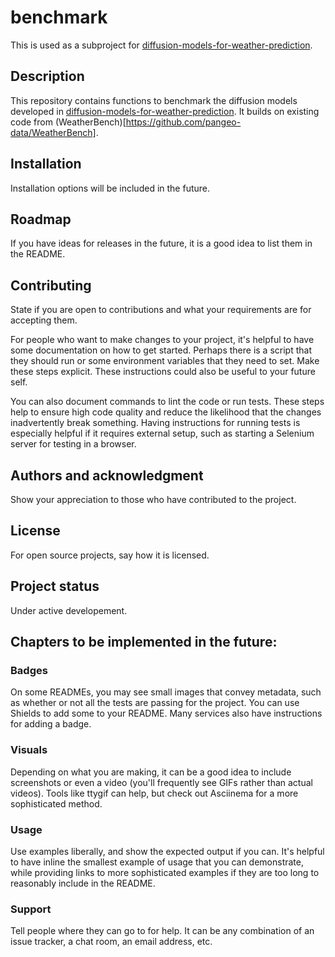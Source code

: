 # benchmark

This is used as a subproject for [diffusion-models-for-weather-prediction](https://github.com/ECMWFCode4Earth/diffusion-models-for-weather-prediction).

## Description
This repository contains functions to benchmark the diffusion models developed in [diffusion-models-for-weather-prediction](https://github.com/ECMWFCode4Earth/diffusion-models-for-weather-prediction). It builds on existing code from (WeatherBench)[https://github.com/pangeo-data/WeatherBench].


## Installation
Installation options will be included in the future.



## Roadmap
If you have ideas for releases in the future, it is a good idea to list them in the README.

## Contributing
State if you are open to contributions and what your requirements are for accepting them.

For people who want to make changes to your project, it's helpful to have some documentation on how to get started. Perhaps there is a script that they should run or some environment variables that they need to set. Make these steps explicit. These instructions could also be useful to your future self.

You can also document commands to lint the code or run tests. These steps help to ensure high code quality and reduce the likelihood that the changes inadvertently break something. Having instructions for running tests is especially helpful if it requires external setup, such as starting a Selenium server for testing in a browser.

## Authors and acknowledgment
Show your appreciation to those who have contributed to the project.

## License
For open source projects, say how it is licensed.

## Project status
Under active developement.


## Chapters to be implemented in the future:

### Badges
On some READMEs, you may see small images that convey metadata, such as whether or not all the tests are passing for the project. You can use Shields to add some to your README. Many services also have instructions for adding a badge.

### Visuals
Depending on what you are making, it can be a good idea to include screenshots or even a video (you'll frequently see GIFs rather than actual videos). Tools like ttygif can help, but check out Asciinema for a more sophisticated method.

### Usage
Use examples liberally, and show the expected output if you can. It's helpful to have inline the smallest example of usage that you can demonstrate, while providing links to more sophisticated examples if they are too long to reasonably include in the README.

### Support
Tell people where they can go to for help. It can be any combination of an issue tracker, a chat room, an email address, etc.
